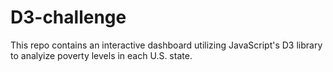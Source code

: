 # D3-challenge

This repo contains an interactive dashboard utilizing JavaScript's D3 library to analyize poverty levels in each U.S. state.
